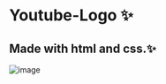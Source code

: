 # Youtube-Logo ✨
## Made with html and css.✨
![image](https://user-images.githubusercontent.com/94203956/172063405-61c1aaec-c1ba-42d9-92ec-3fa4c606d697.png)
